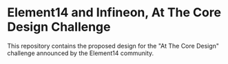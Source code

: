 # Element14 and Infineon, At The Core Design Challenge
 This repository contains the proposed design for the "At The Core Design" challenge announced by the Element14 community.
